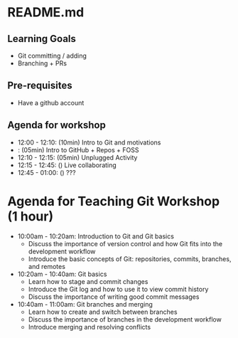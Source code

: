 # README.md

## Learning Goals
- Git committing / adding
- Branching + PRs

## Pre-requisites
- Have a github account

## Agenda for workshop

* 12:00 - 12:10: (10min) Intro to Git and motivations
* : (05min) Intro to GitHub + Repos + FOSS
* 12:10 - 12:15: (05min) Unplugged Activity
* 12:15 - 12:45: () Live collaborating
* 12:45 - 01:00: () ???

# Agenda for Teaching Git Workshop (1 hour)

* 10:00am - 10:20am: Introduction to Git and Git basics
	+ Discuss the importance of version control and how Git fits into the development workflow
	+ Introduce the basic concepts of Git: repositories, commits, branches, and remotes
* 10:20am - 10:40am: Git basics
	+ Learn how to stage and commit changes
	+ Introduce the Git log and how to use it to view commit history
	+ Discuss the importance of writing good commit messages
* 10:40am - 11:00am: Git branches and merging
	+ Learn how to create and switch between branches
	+ Discuss the importance of branches in the development workflow
	+ Introduce merging and resolving conflicts
